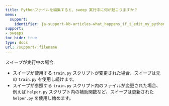 ```yaml
---
title: Pythonファイルを編集すると、sweep 実行中に何が起こりますか？
menu:
  support:
    identifier: ja-support-kb-articles-what_happens_if_i_edit_my_python_files_while_a_sweep_is_running
support:
- sweeps
toc_hide: true
type: docs
url: /support/:filename
---
```


スイープが実行中の場合:
- スイープが使用する `train.py` スクリプトが変更された場合、スイープは元の `train.py` を使用し続けます。
- スイープが参照する `train.py` スクリプト内のファイルが変更された場合、例えば `helper.py` スクリプト内の補助関数など、スイープは更新された `helper.py` を使用し始めます。